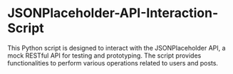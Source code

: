 # JSONPlaceholder-API-Interaction-Script
This Python script is designed to interact with the JSONPlaceholder API, a mock RESTful API for testing and prototyping. The script provides functionalities to perform various operations related to users and posts.
